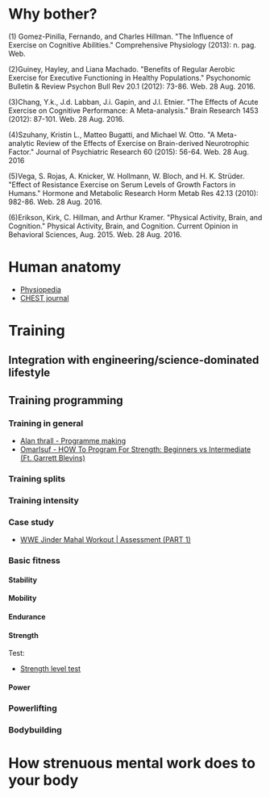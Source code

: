 # Why bother?
(1) Gomez-Pinilla, Fernando, and Charles Hillman. "The Influence of Exercise on Cognitive Abilities." Comprehensive Physiology (2013): n. pag. Web.

(2)Guiney, Hayley, and Liana Machado. "Benefits of Regular Aerobic Exercise for Executive Functioning in Healthy Populations." Psychonomic Bulletin & Review Psychon Bull Rev 20.1 (2012): 73-86. Web. 28 Aug. 2016.

(3)Chang, Y.k., J.d. Labban, J.i. Gapin, and J.l. Etnier. "The Effects of Acute Exercise on Cognitive Performance: A Meta-analysis." Brain Research 1453 (2012): 87-101. Web. 28 Aug. 2016.

(4)Szuhany, Kristin L., Matteo Bugatti, and Michael W. Otto. "A Meta-analytic Review of the Effects of Exercise on Brain-derived Neurotrophic Factor." Journal of Psychiatric Research 60 (2015): 56-64. Web. 28 Aug. 2016

(5)Vega, S. Rojas, A. Knicker, W. Hollmann, W. Bloch, and H. K. Strüder. "Effect of Resistance Exercise on Serum Levels of Growth Factors in Humans." Hormone and Metabolic Research Horm Metab Res 42.13 (2010): 982-86. Web. 28 Aug. 2016.

(6)Erikson, Kirk, C. Hillman, and Arthur Kramer. "Physical Activity, Brain, and Cognition." Physical Activity, Brain, and Cognition. Current Opinion in Behavioral Sciences, Aug. 2015. Web. 28 Aug. 2016.


# Human anatomy
- [Physiopedia](https://www.physio-pedia.com/)
- [CHEST journal](https://journal.chestnet.org/)

# Training
## Integration with engineering/science-dominated lifestyle
## Training programming
### Training in general
- [Alan thrall - Programme making](youtube.com/watch?v=KBiwskxI0FY)
- [OmarIsuf - HOW To Program For Strength: Beginners vs Intermediate (Ft. Garrett Blevins)](https://www.youtube.com/watch?v=x3e9_yIO4nc)
### Training splits
### Training intensity
### Case study

- [WWE Jinder Mahal Workout | Assessment (PART 1)](https://www.youtube.com/watch?v=18ZQtCZrvzA)
### Basic fitness
#### Stability
#### Mobility
#### Endurance
#### Strength
Test:
- [Strength level test](https://strengthlevel.com/)
#### Power

### Powerlifting

### Bodybuilding

# How strenuous mental work does to your body